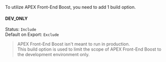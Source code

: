 To utilize APEX Front-End Boost, you need to add 1 build option.

#### DEV_ONLY
Status: `Include`  
Default on Export: `Exclude`
> APEX Front-End Boost isn't meant to run in production.  
> This build option is used to limit the scope of APEX Front-End Boost to the development environment only.
